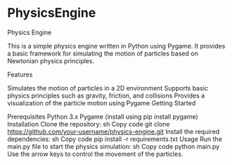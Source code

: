 # PhysicsEngine

Physics Engine

This is a simple physics engine written in Python using Pygame. It provides a basic framework for simulating the motion of particles based on Newtonian physics principles.

Features

Simulates the motion of particles in a 2D environment
Supports basic physics principles such as gravity, friction, and collisions
Provides a visualization of the particle motion using Pygame
Getting Started

Prerequisites
Python 3.x
Pygame (install using pip install pygame)
Installation
Clone the repository:
sh
Copy code
git clone https://github.com/your-username/physics-engine.git
Install the required dependencies:
sh
Copy code
pip install -r requirements.txt
Usage
Run the main.py file to start the physics simulation:
sh
Copy code
python main.py
Use the arrow keys to control the movement of the particles.
